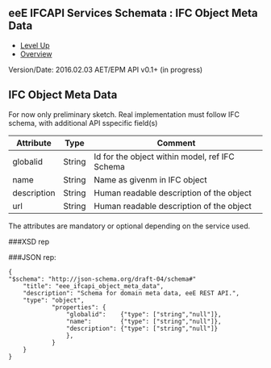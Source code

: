 ## eeE IFCAPI Services Schemata : IFC Object Meta Data ##

* [Level Up](../README.md)
* [Overview](./README.md)

Version/Date: 2016.02.03 AET/EPM  API v0.1+ (in progress)


## IFC Object Meta Data

For now only preliminary sketch. Real implementation must follow IFC schema, with additional API sspecific field(s)

 
 Attribute   | Type | Comment |
-------------|------|---------|
globalid |String|Id for the object within model, ref IFC Schema
name |String|Name as givenm in IFC object
description  |String|Human readable description of the object 
url |String|Human readable description of the object 

The attributes are mandatory or optional depending on the service used.


###XSD rep

###JSON rep:

```
{
"$schema": "http://json-schema.org/draft-04/schema#" 
	"title": "eee_ifcapi_object_meta_data",
	"description": "Schema for domain meta data, eeE REST API.",
	"type": "object",
			"properties": {
				"globalid":    {"type": ["string","null"]},
				"name":        {"type": ["string","null"]},
				"description": {"type": ["string","null"]}
				},
			}
	}
}
```

